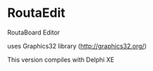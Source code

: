 # RoutaEdit
RoutaBoard Editor

uses Graphics32 library (http://graphics32.org/)

This version compiles with Delphi XE
